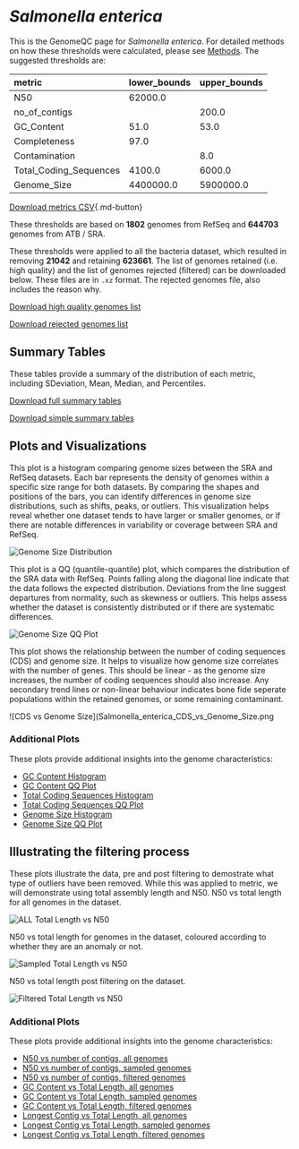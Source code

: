 # *Salmonella enterica*

This is the GenomeQC page for *Salmonella enterica*. For detailed methods on how these thresholds were calculated, please see [Methods](../../methods.md).
The suggested thresholds are: 

| metric                 | lower_bounds   | upper_bounds   |
|:-----------------------|:---------------|:---------------|
| N50                    | 62000.0        |                |
| no_of_contigs          |                | 200.0          |
| GC_Content             | 51.0           | 53.0           |
| Completeness           | 97.0           |                |
| Contamination          |                | 8.0            |
| Total_Coding_Sequences | 4100.0         | 6000.0         |
| Genome_Size            | 4400000.0      | 5900000.0      |

[Download metrics CSV](Salmonella_enterica_metrics.csv){.md-button}


These thresholds are based on **1802** genomes from RefSeq and **644703** genomes from ATB / SRA.

These thresholds were applied to all the bacteria dataset, which resulted in removing **21042** and retaining **623661**.
The list of genomes retained (i.e. high quality) and the list of genomes rejected (filtered) can be downloaded below. These files are in `.xz` format. The rejected genomes file, also includes the reason why.

[Download high quality genomes list](Salmonella_enterica_high_quality_genomes.csv.xz)


[Download rejected genomes list](Salmonella_enterica_filtered_out_genomes.csv.xz)



## Summary Tables
These tables provide a summary of the distribution of each metric, including SDeviation, Mean, Median, and Percentiles.

[Download full summary tables](summary.csv)

[Download simple summary tables](selected_summary.csv)

## Plots and Visualizations

This plot is a histogram comparing genome sizes between the SRA and RefSeq datasets. Each bar represents the density of genomes within a specific size range for both datasets. By comparing the shapes and positions of the bars, you can identify differences in genome size distributions, such as shifts, peaks, or outliers. This visualization helps reveal whether one dataset tends to have larger or smaller genomes, or if there are notable differences in variability or coverage between SRA and RefSeq.

![Genome Size Distribution](Genome_Size_refseq_histogram_kde.png)

This plot is a QQ (quantile-quantile) plot, which compares the distribution of the SRA data with RefSeq. Points falling along the diagonal line indicate that the data follows the expected distribution. Deviations from the line suggest departures from normality, such as skewness or outliers. This helps assess whether the dataset is consistently distributed or if there are systematic differences.

![Genome Size QQ Plot](Genome_Size_refseq_qqplot.png)

This plot shows the relationship between the number of coding sequences (CDS) and genome size. It helps to visualize how genome size correlates with the number of genes. This should be linear - as the genome size increases, the number of coding sequences should also increase. Any secondary trend lines or non-linear behaviour indicates bone fide seperate populations within the retained genomes, or some remaining contaminant. 

![CDS vs Genome Size](Salmonella_enterica_CDS_vs_Genome_Size.png

### Additional Plots

These plots provide additional insights into the genome characteristics:

- [GC Content Histogram](GC_Content_refseq_histogram_kde.png)
- [GC Content QQ Plot](GC_Content_refseq_qqplot.png)
- [Total Coding Sequences Histogram](Total_Coding_Sequences_refseq_histogram_kde.png)
- [Total Coding Sequences QQ Plot](Total_Coding_Sequences_refseq_qqplot.png)
- [Genome Size Histogram](Genome_Size_refseq_histogram_kde.png)
- [Genome Size QQ Plot](Genome_Size_refseq_qqplot.png)
## Illustrating the filtering process
These plots illustrate the data, pre and post filtering to demostrate what type of outliers have been removed. While this was applied to metric, we will demonstrate using total assembly length and N50.
N50 vs total length for all genomes in the dataset.

![ALL Total Length vs N50](Salmonella_enterica_all_total_length_N50.png)

N50 vs total length for genomes in the dataset, coloured according to whether they are an anomaly or not.

![Sampled Total Length vs N50](Salmonella_enterica_sample_total_length_N50.png)

N50 vs total length post filtering on the dataset.

![Filtered Total Length vs N50](Salmonella_enterica_filt_total_length_N50.png)

### Additional Plots

These plots provide additional insights into the genome characteristics:

- [N50 vs number of contigs, all genomes](Salmonella_enterica_all_N50_number.png)
- [N50 vs number of contigs, sampled genomes](Salmonella_enterica_sample_N50_number.png)
- [N50 vs number of contigs, filtered genomes](Salmonella_enterica_filt_N50_number.png)
- [GC Content vs Total Length, all genomes](Salmonella_enterica_all_total_length_GC_Content.png)
- [GC Content vs Total Length, sampled genomes](Salmonella_enterica_sample_total_length_GC_Content.png)
- [GC Content vs Total Length, filtered genomes](Salmonella_enterica_filt_total_length_GC_Content.png)
- [Longest Contig vs Total Length, all genomes](Salmonella_enterica_all_total_length_longest.png)
- [Longest Contig vs Total Length, sampled genomes](Salmonella_enterica_sample_total_length_longest.png)
- [Longest Contig vs Total Length, filtered genomes](Salmonella_enterica_filt_total_length_longest.png)
